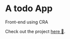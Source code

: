 # A todo App

Front-end using CRA

Check out the project [here 💙](https://david-task-app.netlify.app/).
